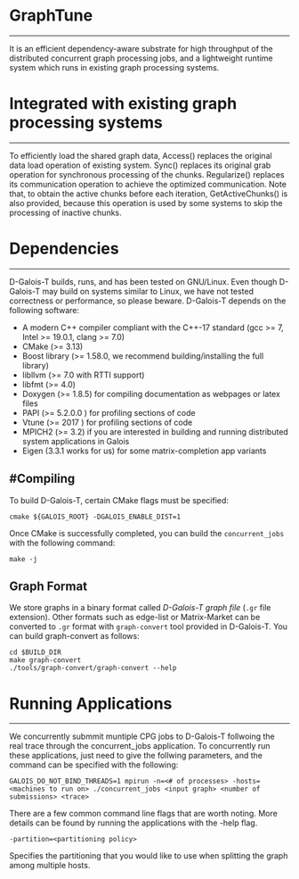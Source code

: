 # GraphTune
------------

It is an efficient dependency-aware substrate for high throughput of the distributed concurrent graph processing jobs, and a lightweight runtime system which runs in existing graph processing systems.

# Integrated with existing graph processing systems
------------

To efficiently load the shared graph data, Access() replaces the original data load operation of existing system. Sync() replaces its original grab operation for synchronous processing of the chunks. Regularize() replaces its communication operation to achieve the optimized communication. Note that, to obtain the active chunks before each iteration, GetActiveChunks() is also provided, because this operation is used by some systems to skip the processing of inactive chunks.

# Dependencies
------------

D-Galois-T builds, runs, and has been tested on GNU/Linux. Even though D-Galois-T may build on systems similar to Linux, we have not tested correctness or performance, so please
beware. 
D-Galois-T depends on the following software:

- A modern C++ compiler compliant with the C++-17 standard (gcc >= 7, Intel >= 19.0.1, clang >= 7.0)
- CMake (>= 3.13)
- Boost library (>= 1.58.0, we recommend building/installing the full library)
- libllvm (>= 7.0 with RTTI support)
- libfmt (>= 4.0)
- Doxygen (>= 1.8.5) for compiling documentation as webpages or latex files 
- PAPI (>= 5.2.0.0 ) for profiling sections of code
- Vtune (>= 2017 ) for profiling sections of code
- MPICH2 (>= 3.2) if you are interested in building and running distributed system
  applications in Galois
- Eigen (3.3.1 works for us) for some matrix-completion app variants

#Compiling
------------

To build D-Galois-T, certain CMake flags must be specified:

`cmake ${GALOIS_ROOT} -DGALOIS_ENABLE_DIST=1`

Once CMake is successfully completed, you can build the `concurrent_jobs` with the following command:

`make -j`


Graph Format
------------

We store graphs in a binary format called *D-Galois-T graph file*  (`.gr` file extension). Other formats such as edge-list or Matrix-Market can be
converted to `.gr` format with `graph-convert` tool provided in D-Galois-T. 
You can build graph-convert as follows:

```Shell
cd $BUILD_DIR
make graph-convert
./tools/graph-convert/graph-convert --help
```

# Running Applications
------------
We concurrently submmit muntiple CPG jobs to D-Galois-T follwoing the real trace through the concurrent_jobs application. To concurrently run these applications, just need to give the follwing parameters, and the command can be specified with the following:

`GALOIS_DO_NOT_BIND_THREADS=1 mpirun -n=<# of processes> -hosts=<machines to run on> ./concurrent_jobs <input graph> <number of submissions> <trace>`

There are a few common command line flags that are worth noting. More details can be found by running the applications with the -help flag.

`-partition=<partitioning policy>`

Specifies the partitioning that you would like to use when splitting the graph among multiple hosts.
